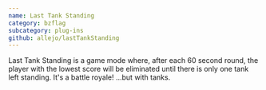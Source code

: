 ```yaml
---
name: Last Tank Standing
category: bzflag
subcategory: plug-ins
github: allejo/lastTankStanding
---
```


Last Tank Standing is a game mode where, after each 60 second round, the player with the lowest score will be eliminated until there is only one tank left standing. It's a battle royale! ...but with tanks.
